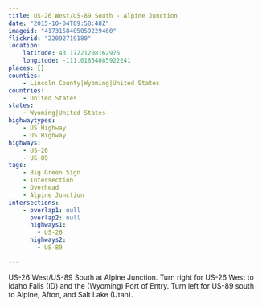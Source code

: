```yaml
---
title: US-26 West/US-89 South - Alpine Junction
date: "2015-10-04T09:58:48Z"
imageid: "4173158405059229460"
flickrid: "22092719180"
location:
    latitude: 43.17221208162975
    longitude: -111.01854085922241
places: []
counties:
    - Lincoln County|Wyoming|United States
countries:
    - United States
states:
    - Wyoming|United States
highwaytypes:
    - US Highway
    - US Highway
highways:
    - US-26
    - US-89
tags:
    - Big Green Sign
    - Intersection
    - Overhead
    - Alpine Junction
intersections:
    - overlap1: null
      overlap2: null
      highways1:
        - US-26
      highways2:
        - US-89

---
```

US-26 West/US-89 South at Alpine Junction.  Turn right for US-26 West to Idaho Falls (ID) and the (Wyoming) Port of Entry.  Turn left for US-89 south to Alpine, Afton, and Salt Lake (Utah).